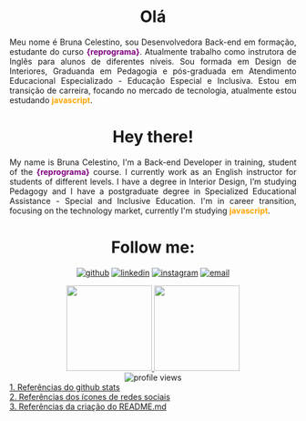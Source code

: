 # <div align = center> Olá </div>

<div align = "justify">
<p>Meu nome é Bruna Celestino, sou Desenvolvedora Back-end em formação, estudante do curso <b style='color:purple'>{reprograma}</b>. Atualmente trabalho como instrutora de Inglês para alunos de diferentes níveis. Sou formada em Design de Interiores, Graduanda em Pedagogia e pós-graduada em Atendimento Educacional Especializado - Educação Especial e Inclusiva. Estou em transição de carreira, focando no mercado de tecnologia, atualmente estou estudando <b style='color:orange'>javascript</b>.</p>  
</div> 

# <div align = center> Hey there! </div>


<div align = "justify">     
<p>My name is Bruna Celestino, I'm a Back-end Developer in training, student of the <b style='color:purple'>{reprograma}</b> course. I currently work as an English instructor for students of different levels. I have a degree in Interior Design, I’m studying Pedagogy and I have a postgraduate degree in Specialized Educational Assistance - Special and Inclusive Education. I'm in career transition, focusing on the technology market, currently I'm studying <b style='color:orange'>javascript</b>.</p>  
</div> 
  

# <div align = center> Follow me: </div>



<div align = "center">
   
     
  <a href="https://github.com/BrunaCelestino"><img alt="github" src="https://img.shields.io/badge/Follow-100000?style=for-the-badge&logo=github&logoColor=white"/></a>
  <a href="https://www.linkedin.com/in/bruna-celestino-104124196/"><img alt="linkedin" src="https://img.shields.io/badge/LinkedIn-0077B5?style=for-the-badge&logo=linkedin&logoColor=white"/></a>
  <a href="https://www.instagram.com/b.celestin2/"><img alt="instagram" src="https://img.shields.io/badge/Instagram-E4405F?style=for-the-badge&logo=instagram&logoColor=white" /></a>
  <a href="mailto:brunaccelestino@gmail.com"><img alt="email" src="https://img.shields.io/badge/Gmail-D14836?style=for-the-badge&logo=gmail&logoColor=white"/></a>
  
  
</div>


  
<div align = "center">  
  <a href="https://github.com/BrunaCelestino">
    <img height=150px src="https://github-readme-stats.vercel.app/api?username=BrunaCelestino&show_icons=true&theme=calm&count_private=true&includes_all_commits=true" />
    <img height = 150px src="https://github-readme-stats.vercel.app/api/top-langs/?username=BrunaCelestino&show_icons=true&hide=html&layout=compact&theme=calm" />
  </a>
</div>




<div align ="center">
  <img src="https://gpvc.arturio.dev/BrunaCelestino" alt="profile views">
</div>


<div>
  <a href="https://github.com/anuraghazra/github-readme-stats">1. Referências do github stats</a><br>
  <a href="https://github.com/iuricode/readme-template">2. Referências dos ícones de redes sociais</a><br>
  <a href="https://github.com/lilitbandeira/lilitbandeira">3. Referências da criação do README.md </a>
  <br>
</div>



